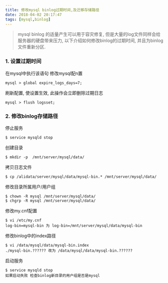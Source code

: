 ```yaml
---
title: 修改mysql binlog过期时间,及迁移存储路径
date: 2018-04-02 20:17:47
tags: [mysql,binlog]
---
```

>mysql binlog 的适量产生可以用于容灾修复, 但是大量的log文件同样会给服务器的硬盘带来压力, 以下介绍如何修改binlog的过期时间, 并且为binlog文件重新分区.

<!-- more -->

### 1. 设置过期时间

在mysql中执行该语句 修改mysql配n置 

```base
mysql > global expire_logs_days=7;

```
刷新配置, 使设置生效, 此操作会立即删除过期日志
```base
mysql > flush logsset;

```

### 2. 修改binlog存储路径

停止服务
```base
$ service mysqld stop
```
创建目录
```base
$ mkdir -p  /mnt/server/mysql/data/
```
拷贝日志文件
```base
$ cp /alidata/server/mysql/data/mysql-bin.* /mnt/server/mysql/data/
```
修改目录所属用户/用户组
```base
$ chown -R mysql /mnt/server/mysql/data/
$ chgrp -R mysql /mnt/server/mysql/data/
```
修改my.cnf配置
```base
$ vi /etc/my.cnf
log-bin=mysql-bin 为 log-bin=/mnt/server/mysql/data/mysql-bin
```
修改binlog中的index路径
```base
$ vi /data/mysql/data/mysql-bin.index
./mysql-bin.?????? 改为 /data/mysql/data/mysql-bin.??????
```
启动服务
```base
$ service mysqld stop
如果启动失败 检查binlog新目录的用户组是否是mysql
```



